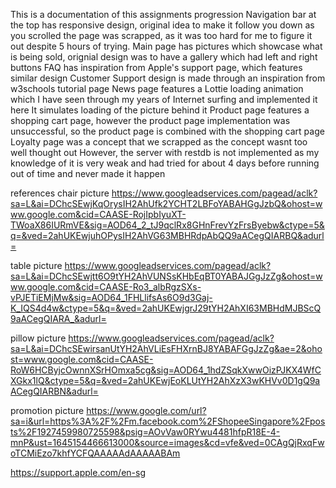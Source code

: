 This is a documentation of this assignments progression
Navigation bar at the top has responsive design, original idea to make it follow you down as you scrolled the page was scrapped, as it was too hard for me to figure it out despite 5 hours of trying.
Main page has pictures which showcase what is being sold, orignial design was to have a gallery which had left and right buttons
FAQ has inspiration from Apple's support page, which features similar design
Customer Support design is made through an inspiration from w3schools tutorial page
News page features a Lottie loading animation which I have seen through my years of Internet surfing and implemented it here
It simulates loading of the picture behind it
Product page features a shopping cart page, however the product page implementation was unsuccessful, so the product page is combined with the shopping cart page
Loyalty page was a concept that we scrapped as the concept wasnt too well thought out
However, the server with restdb is not implemented as my knowledge of it is very weak and had tried for about 4 days before running out of time and never made it happen

references
chair picture
https://www.googleadservices.com/pagead/aclk?sa=L&ai=DChcSEwjKqOrysIH2AhUfk2YCHT2LBFoYABAHGgJzbQ&ohost=www.google.com&cid=CAASE-RojIpbIyuXT-TWoaX86IURmVE&sig=AOD64_2_tJ9qclRx8GHnFrevYzFrsByebw&ctype=5&q=&ved=2ahUKEwjuhOPysIH2AhVG63MBHRdpAbQQ9aACegQIARBQ&adurl=

table picture
https://www.googleadservices.com/pagead/aclk?sa=L&ai=DChcSEwjtt6O9tYH2AhVUNSsKHbEqBT0YABAJGgJzZg&ohost=www.google.com&cid=CAASE-Ro3_albRgzSXs-vPJETiEMjMw&sig=AOD64_1FHLlifsAs6O9d3Gaj-K_IQS4d4w&ctype=5&q=&ved=2ahUKEwjgrJ29tYH2AhXI63MBHdMJBScQ9aACegQIARA_&adurl=

pillow picture
https://www.googleadservices.com/pagead/aclk?sa=L&ai=DChcSEwirsanUtYH2AhVLiEsFHXrnBJ8YABAFGgJzZg&ae=2&ohost=www.google.com&cid=CAASE-RoW6HCByjcOwnnXSrHOmxa5cg&sig=AOD64_1hdZSqkXwwOizPJKX4WfCXGkx1lQ&ctype=5&q=&ved=2ahUKEwjEoKLUtYH2AhXzX3wKHVv0D1gQ9aACegQIARBN&adurl=

promotion picture
https://www.google.com/url?sa=i&url=https%3A%2F%2Fm.facebook.com%2FShopeeSingapore%2Fposts%2F1927459980725598&psig=AOvVaw0RYwu4481hfpR18E-4-mnP&ust=1645154466613000&source=images&cd=vfe&ved=0CAgQjRxqFwoTCMiEzo7khfYCFQAAAAAdAAAAABAm

https://support.apple.com/en-sg
